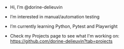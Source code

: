 - Hi, I’m @dorine-delieuvin
- I’m interested in manual/automation testing
- I’m currently learning Python, Pytest and Playwright

- Check my Projects page to see what I'm working on: https://github.com/dorine-delieuvin?tab=projects

<!---
dorine-delieuvin/dorine-delieuvin is a ✨ special ✨ repository because its `README.md` (this file) appears on your GitHub profile.
You can click the Preview link to take a look at your changes.
--->
